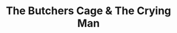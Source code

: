 ---
title: 'The Butchers Cage & The Crying Man'
redirect_to:
  - 'https://discuss.pencil2d.org/t/the-butchers-cage-the-crying-man/907'
---